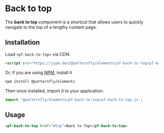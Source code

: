 # Back to top

The **back to top** component is a shortcut that allows users to quickly navigate to the top of a lengthy content page.


##  Installation
Load `<pf-back-to-top>` via CDN:

```html
<script src="https://jspm.dev/@patternfly/elements/pf-back-to-top/pf-back-to-top.js"></script>
```

Or, if you are using [NPM](https://npm.im), install it

```bash
npm install @patternfly/elements
```

Then once installed, import it to your application:

```js
import '@patternfly/elements/pf-back-to-top/pf-back-to-top.js';
```

## Usage

```html
<pf-back-to-top href="#top">Back to Top</pf-back-to-top>

```

[docs]: https://patternflyelements.org/components/back-to-top
